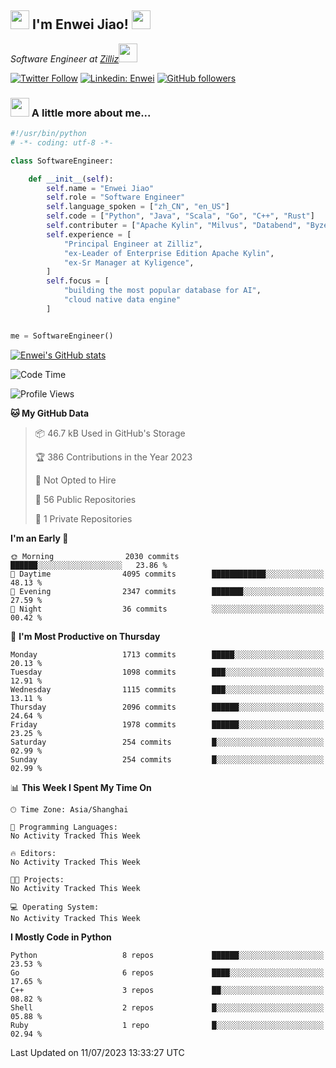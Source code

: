 <h2><img src="https://emojis.slackmojis.com/emojis/images/1531849430/4246/blob-sunglasses.gif?1531849430" width="30"/> I'm  Enwei Jiao! <img src="https://media.giphy.com/media/juBt25nT1KGys/giphy.gif" width=30> </h2>
<!-- <img align='right' src="https://media.giphy.com/media/M9gbBd9nbDrOTu1Mqx/giphy.gif" width="230"> -->
<p><em>Software Engineer at <a href="https://zilliz.com/">Zilliz</a><img src="https://media.giphy.com/media/WUlplcMpOCEmTGBtBW/giphy.gif" width="30"></em></p>

[![Twitter Follow](https://img.shields.io/twitter/follow/misteranmol?label=Follow)](https://twitter.com/intent/follow?screen_name=EnweiJiao)
[![Linkedin: Enwei](https://img.shields.io/badge/-enwei-blue?style=&logo=Linkedin&logoColor=white&link=https://www.linkedin.com/in/enwei-jiao-41192a97)](https://www.linkedin.com/in/enwei-jiao-41192a97/)
[![GitHub followers](https://img.shields.io/github/followers/jiaoew1991?label=Follow&style=social)](https://github.com/jiaoew1991)


### <img src="https://media.giphy.com/media/VgCDAzcKvsR6OM0uWg/giphy.gif" width="30"> A little more about me...  

```python
#!/usr/bin/python
# -*- coding: utf-8 -*-

class SoftwareEngineer:

    def __init__(self):
        self.name = "Enwei Jiao"
        self.role = "Software Engineer"
        self.language_spoken = ["zh_CN", "en_US"]
        self.code = ["Python", "Java", "Scala", "Go", "C++", "Rust"]
        self.contributer = ["Apache Kylin", "Milvus", "Databend", "Byzer-Lang"]
        self.experience = [
            "Principal Engineer at Zilliz",
            "ex-Leader of Enterprise Edition Apache Kylin",
            "ex-Sr Manager at Kyligence",
        ]
        self.focus = [
            "building the most popular database for AI",
            "cloud native data engine"
        ]


me = SoftwareEngineer()
```

[![Enwei's GitHub stats](https://github-readme-stats.vercel.app/api?username=jiaoew1991&count_private=true&show_icons=true)](https://github.com/jiaoew1991/jiaoew1991)

<!-- [![Top Langs](https://github-readme-stats.vercel.app/api/top-langs/?username=jiaoew1991&layout=compact)](https://github.com/jiaoew1991/jiaoew1991) -->

<!--START_SECTION:waka-->
![Code Time](http://img.shields.io/badge/Code%20Time-635%20hrs%2053%20mins-blue)

![Profile Views](http://img.shields.io/badge/Profile%20Views-1-blue)

**🐱 My GitHub Data** 

> 📦 46.7 kB Used in GitHub's Storage 
 > 
> 🏆 386 Contributions in the Year 2023
 > 
> 🚫 Not Opted to Hire
 > 
> 📜 56 Public Repositories 
 > 
> 🔑 1 Private Repositories 
 > 
**I'm an Early 🐤** 

```text
🌞 Morning                2030 commits        ██████░░░░░░░░░░░░░░░░░░░   23.86 % 
🌆 Daytime                4095 commits        ████████████░░░░░░░░░░░░░   48.13 % 
🌃 Evening                2347 commits        ███████░░░░░░░░░░░░░░░░░░   27.59 % 
🌙 Night                  36 commits          ░░░░░░░░░░░░░░░░░░░░░░░░░   00.42 % 
```
📅 **I'm Most Productive on Thursday** 

```text
Monday                   1713 commits        █████░░░░░░░░░░░░░░░░░░░░   20.13 % 
Tuesday                  1098 commits        ███░░░░░░░░░░░░░░░░░░░░░░   12.91 % 
Wednesday                1115 commits        ███░░░░░░░░░░░░░░░░░░░░░░   13.11 % 
Thursday                 2096 commits        ██████░░░░░░░░░░░░░░░░░░░   24.64 % 
Friday                   1978 commits        ██████░░░░░░░░░░░░░░░░░░░   23.25 % 
Saturday                 254 commits         █░░░░░░░░░░░░░░░░░░░░░░░░   02.99 % 
Sunday                   254 commits         █░░░░░░░░░░░░░░░░░░░░░░░░   02.99 % 
```


📊 **This Week I Spent My Time On** 

```text
🕑︎ Time Zone: Asia/Shanghai

💬 Programming Languages: 
No Activity Tracked This Week

🔥 Editors: 
No Activity Tracked This Week

🐱‍💻 Projects: 
No Activity Tracked This Week

💻 Operating System: 
No Activity Tracked This Week
```

**I Mostly Code in Python** 

```text
Python                   8 repos             ██████░░░░░░░░░░░░░░░░░░░   23.53 % 
Go                       6 repos             ████░░░░░░░░░░░░░░░░░░░░░   17.65 % 
C++                      3 repos             ██░░░░░░░░░░░░░░░░░░░░░░░   08.82 % 
Shell                    2 repos             █░░░░░░░░░░░░░░░░░░░░░░░░   05.88 % 
Ruby                     1 repo              █░░░░░░░░░░░░░░░░░░░░░░░░   02.94 % 
```




 Last Updated on 11/07/2023 13:33:27 UTC
<!--END_SECTION:waka-->
